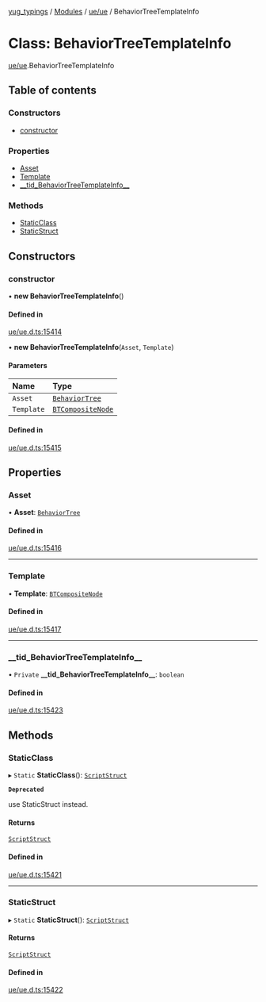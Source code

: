 [yug_typings](../README.md) / [Modules](../modules.md) / [ue/ue](../modules/ue_ue.md) / BehaviorTreeTemplateInfo

# Class: BehaviorTreeTemplateInfo

[ue/ue](../modules/ue_ue.md).BehaviorTreeTemplateInfo

## Table of contents

### Constructors

- [constructor](ue_ue.BehaviorTreeTemplateInfo.md#constructor)

### Properties

- [Asset](ue_ue.BehaviorTreeTemplateInfo.md#asset)
- [Template](ue_ue.BehaviorTreeTemplateInfo.md#template)
- [\_\_tid\_BehaviorTreeTemplateInfo\_\_](ue_ue.BehaviorTreeTemplateInfo.md#__tid_behaviortreetemplateinfo__)

### Methods

- [StaticClass](ue_ue.BehaviorTreeTemplateInfo.md#staticclass)
- [StaticStruct](ue_ue.BehaviorTreeTemplateInfo.md#staticstruct)

## Constructors

### constructor

• **new BehaviorTreeTemplateInfo**()

#### Defined in

[ue/ue.d.ts:15414](https://github.com/YugMetaverse/yug_typings/blob/b7d9b19/ue/ue.d.ts#L15414)

• **new BehaviorTreeTemplateInfo**(`Asset`, `Template`)

#### Parameters

| Name | Type |
| :------ | :------ |
| `Asset` | [`BehaviorTree`](ue_ue.BehaviorTree.md) |
| `Template` | [`BTCompositeNode`](ue_ue.BTCompositeNode.md) |

#### Defined in

[ue/ue.d.ts:15415](https://github.com/YugMetaverse/yug_typings/blob/b7d9b19/ue/ue.d.ts#L15415)

## Properties

### Asset

• **Asset**: [`BehaviorTree`](ue_ue.BehaviorTree.md)

#### Defined in

[ue/ue.d.ts:15416](https://github.com/YugMetaverse/yug_typings/blob/b7d9b19/ue/ue.d.ts#L15416)

___

### Template

• **Template**: [`BTCompositeNode`](ue_ue.BTCompositeNode.md)

#### Defined in

[ue/ue.d.ts:15417](https://github.com/YugMetaverse/yug_typings/blob/b7d9b19/ue/ue.d.ts#L15417)

___

### \_\_tid\_BehaviorTreeTemplateInfo\_\_

• `Private` **\_\_tid\_BehaviorTreeTemplateInfo\_\_**: `boolean`

#### Defined in

[ue/ue.d.ts:15423](https://github.com/YugMetaverse/yug_typings/blob/b7d9b19/ue/ue.d.ts#L15423)

## Methods

### StaticClass

▸ `Static` **StaticClass**(): [`ScriptStruct`](ue_ue.ScriptStruct.md)

**`Deprecated`**

use StaticStruct instead.

#### Returns

[`ScriptStruct`](ue_ue.ScriptStruct.md)

#### Defined in

[ue/ue.d.ts:15421](https://github.com/YugMetaverse/yug_typings/blob/b7d9b19/ue/ue.d.ts#L15421)

___

### StaticStruct

▸ `Static` **StaticStruct**(): [`ScriptStruct`](ue_ue.ScriptStruct.md)

#### Returns

[`ScriptStruct`](ue_ue.ScriptStruct.md)

#### Defined in

[ue/ue.d.ts:15422](https://github.com/YugMetaverse/yug_typings/blob/b7d9b19/ue/ue.d.ts#L15422)
